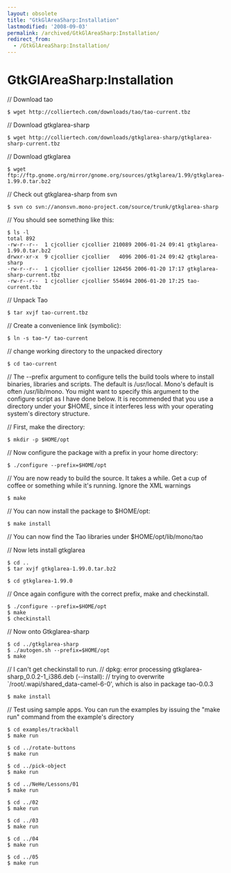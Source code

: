 ```yaml
---
layout: obsolete
title: "GtkGlAreaSharp:Installation"
lastmodified: '2008-09-03'
permalink: /archived/GtkGlAreaSharp:Installation/
redirect_from:
  - /GtkGlAreaSharp:Installation/
---
```


GtkGlAreaSharp:Installation
===========================

// Download tao

    $ wget http://colliertech.com/downloads/tao/tao-current.tbz

// Download gtkglarea-sharp

    $ wget http://colliertech.com/downloads/gtkglarea-sharp/gtkglarea-sharp-current.tbz

// Download gtkglarea

    $ wget ftp://ftp.gnome.org/mirror/gnome.org/sources/gtkglarea/1.99/gtkglarea-1.99.0.tar.bz2

// Check out gtkglarea-sharp from svn

    $ svn co svn://anonsvn.mono-project.com/source/trunk/gtkglarea-sharp 

// You should see something like this:

    $ ls -l
    total 892
    -rw-r--r--  1 cjcollier cjcollier 210089 2006-01-24 09:41 gtkglarea-1.99.0.tar.bz2
    drwxr-xr-x  9 cjcollier cjcollier   4096 2006-01-24 09:42 gtkglarea-sharp
    -rw-r--r--  1 cjcollier cjcollier 126456 2006-01-20 17:17 gtkglarea-sharp-current.tbz
    -rw-r--r--  1 cjcollier cjcollier 554694 2006-01-20 17:25 tao-current.tbz

// Unpack Tao

    $ tar xvjf tao-current.tbz

// Create a convenience link (symbolic):

    $ ln -s tao-*/ tao-current

// change working directory to the unpacked directory

    $ cd tao-current

// The --prefix argument to configure tells the build tools where to install binaries, libraries and scripts. The default is /usr/local. Mono's default is often /usr/lib/mono. You might want to specify this argument to the configure script as I have done below. It is recommended that you use a directory under your \$HOME, since it interferes less with your operating system's directory structure.

// First, make the directory:

    $ mkdir -p $HOME/opt

// Now configure the package with a prefix in your home directory:

    $ ./configure --prefix=$HOME/opt

// You are now ready to build the source. It takes a while. Get a cup of coffee or something while it's running. Ignore the XML warnings

    $ make

// You can now install the package to \$HOME/opt:

    $ make install

// You can now find the Tao libraries under \$HOME/opt/lib/mono/tao

// Now lets install gtkglarea

    $ cd ..
    $ tar xvjf gtkglarea-1.99.0.tar.bz2

    $ cd gtkglarea-1.99.0

// Once again configure with the correct prefix, make and checkinstall.

    $ ./configure --prefix=$HOME/opt
    $ make
    $ checkinstall

// Now onto Gtkglarea-sharp

    $ cd ../gtkglarea-sharp
    $ ./autogen.sh --prefix=$HOME/opt
    $ make

// I can't get checkinstall to run. // dpkg: error processing gtkglarea-sharp\_0.0.2-1\_i386.deb (--install): // trying to overwrite \`/root/.wapi/shared\_data-camel-6-0', which is also in package tao-0.0.3

    $ make install

// Test using sample apps. You can run the examples by issuing the "make run" command from the example's directory

    $ cd examples/trackball
    $ make run

    $ cd ../rotate-buttons
    $ make run

    $ cd ../pick-object
    $ make run

    $ cd ../NeHe/Lessons/01
    $ make run

    $ cd ../02
    $ make run

    $ cd ../03
    $ make run

    $ cd ../04
    $ make run

    $ cd ../05
    $ make run

